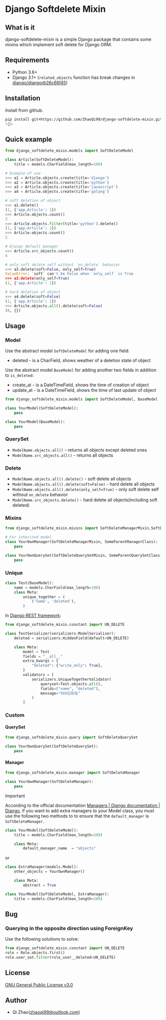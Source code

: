 # Django Softdelete Mixin

## What is it

django-softdelete-mixin is a simple Django package that contains some mixins which implement soft delete for Django ORM.

## Requirements

* Python 3.6+
* Django 3.1+ (`related_objects` function has break changes in [django/django@26c66f45](https://github.com/django/django/commit/26c66f45193fa65125ca06328817927d6bbc2b22))

## Installation

Install from github.

```bash
pip install git+https://github.com/ZhaoQi99/django-softdelete-mixin.git
✨🍰✨
```

## Quick example

```python
from django_softdelete_mixin.models import SoftDeleteModel

class Article(SoftDeleteModel):
    title = models.CharField(max_length=100)

# Example of use
>>> a1 = Article.objects.create(title='django')
>>> a2 = Article.objects.create(title='python')
>>> a3 = Article.objects.create(title='javascript')
>>> a4 = Article.objects.create(title='golang')

# soft deletion of object
>>> a1.delete()
(1, {'app.Article': 1})
>>> Article.objects.count()
3
>>> Article.objects.filter(title='python').delete()
(1, {'app.Article': 1})
>>> Article.objects.count()
2

# Django default manager
>>> Article.src_objects.count()
4

# only soft delete self without `on_delete` behavior
>>> a3.delete(soft=False, only_self=True)
ValueError: `soft` can't be False when `only_self` is True
>>> a3.delete(only_self=True)
(1, {'app.Article': 1})

# hard deletion of object
>>> a4.delete(soft=False)  
(1, {'app.Article': 1})
>>> Article.objects.all().delete(soft=False)
(0, {})
```

## Usage

### Model

Use the abstract model `SoftDeleteModel` for adding one field:

* deleted - is a CharField, shows weather of a deletion state of object

Use the abstract model `BaseModel` for adding another two fields in addition to `is_deleted`:

* create_at - is a DateTimeField, shows the time of creation of object
* update_at - is a DateTimeField, shows the time of last update of object

```python
from django_softdelete_mixin.models import SoftDeleteModel, BaseModel

class YourModel(SoftDeleteModel):
    pass

class YourModel(BaseModel):
    pass
```

### QuerySet

* `ModelName.objects.all()` - returns all objects except deleted ones
* `ModelName.src_objects.all()` - returns all objects 

### Delete

* `ModelName.objects.all().delete()` - soft delete all objects
* `ModelName.objects.all().delete(soft=False)` - hard delete all objects
* `ModelName.objects.all().delete(only_self=True)`  - only soft delete self without `on_delete` behavior
* `ModelName.src_objects.delete()` - hard delete all objects(including soft deleted)

### Mixins

```python
from django_softdelete_mixin.mixins import SoftDeleteManagerMixin,SoftDeleteQuerySetMixin

# For inherited model
class YourOwnManager(SoftDeleteManagerMixin, SomeParentManagerClass):
    pass

class YourOwnQuerySet(SoftDeleteQuerySetMixin, SomeParentQuerySetClass):
    pass
```

### Unique

```python
class Test(BaseModel):
    name = models.CharField(max_length=100)
    class Meta:
        unique_together = (
            ('name', 'deleted'),
        )
```

In [Django REST framework](https://www.django-rest-framework.org/):

```python
from django_softdelete_mixin.constant import UN_DELETE

class TestSerializer(serializers.ModelSerializer):
    deleted = serializers.HiddenField(default=UN_DELETE)

    class Meta:
        model = Test
        fields = "__all__"
        extra_kwargs = {
            "deleted": {"write_only": True},
        }
        validators = [
            serializers.UniqueTogetherValidator(
                queryset=Test.objects.all(),
                fields=("name", "deleted"),
                message="XXX已存在"
            )
        ]
```

### Custom

#### QuerySet

```python
from django_softdelete_mixin.query import SoftDeleteQuerySet

class YourOwnQuerySet(SoftDeleteQuerySet):
    pass
```

#### Manager
```python
from django_softdelete_mixin.manager import SoftDeleteManager

class YourOwnManager(SoftDeleteManager):
    pass
```
> [!IMPORTANT]  
> According to the official documentation [Managers | Django documentation | Django](https://docs.djangoproject.com/en/5.0/topics/db/managers/#custom-managers-and-model-inheritance), if you want to add extra managers to your Model class, you must use the following two methods to to ensure that the `default_manager` is `SoftDeleteManager`.

```python
class YourModel(SoftDeleteModel):
    title = models.CharField(max_length=100)

    class Meta:
        default_manager_name  = "objects"
```
or
```python
class ExtraManager(models.Model):
    other_objects = YourOwnManager()

    class Meta:
        abstract = True

class YourModel(SoftDeleteModel, ExtraManager):
    title = models.CharField(max_length=100)
```

## Bug

### Querying in the opposite direction using ForeignKey

Use the following solutions to solve:

```python
from django_softdelete_mixin.constant import UN_DELETE
role = Role.objects.first()
role.user_set.filter(role_user__deleted=UN_DELETE)
```

## License

[GNU General Public License v3.0](https://github.com/ZhaoQi99/django-softdelete-mixin/blob/main/LICENSE)

## Author

* Qi Zhao([zhaoqi99@outlook.com](mailto:zhaoqi99@outlook.com))
